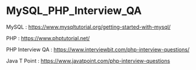 # MySQL_PHP_Interview_QA

MySQL : https://www.mysqltutorial.org/getting-started-with-mysql/

PHP   : https://www.phptutorial.net/

PHP Interview QA : https://www.interviewbit.com/php-interview-questions/

Java T Point : https://www.javatpoint.com/php-interview-questions
